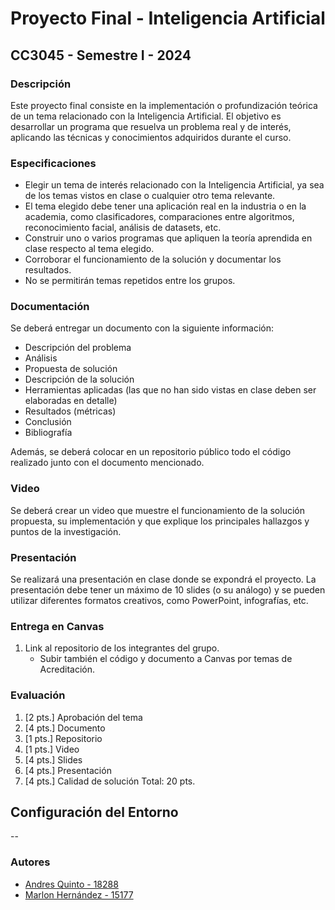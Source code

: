 # Proyecto Final - Inteligencia Artificial
## CC3045 - Semestre I - 2024

### Descripción
Este proyecto final consiste en la implementación o profundización teórica de un tema relacionado con la Inteligencia Artificial. El objetivo es desarrollar un programa que resuelva un problema real y de interés, aplicando las técnicas y conocimientos adquiridos durante el curso.

### Especificaciones
- Elegir un tema de interés relacionado con la Inteligencia Artificial, ya sea de los temas vistos en clase o cualquier otro tema relevante.
- El tema elegido debe tener una aplicación real en la industria o en la academia, como clasificadores, comparaciones entre algoritmos, reconocimiento facial, análisis de datasets, etc.
- Construir uno o varios programas que apliquen la teoría aprendida en clase respecto al tema elegido.
- Corroborar el funcionamiento de la solución y documentar los resultados.
- No se permitirán temas repetidos entre los grupos.

### Documentación
Se deberá entregar un documento con la siguiente información:
- Descripción del problema
- Análisis
- Propuesta de solución
- Descripción de la solución
- Herramientas aplicadas (las que no han sido vistas en clase deben ser elaboradas en detalle)
- Resultados (métricas)
- Conclusión
- Bibliografía

Además, se deberá colocar en un repositorio público todo el código realizado junto con el documento mencionado.

### Video
Se deberá crear un video que muestre el funcionamiento de la solución propuesta, su implementación y que explique los principales hallazgos y puntos de la investigación.

### Presentación
Se realizará una presentación en clase donde se expondrá el proyecto. La presentación debe tener un máximo de 10 slides (o su análogo) y se pueden utilizar diferentes formatos creativos, como PowerPoint, infografías, etc.

### Entrega en Canvas
1. Link al repositorio de los integrantes del grupo.
   - Subir también el código y documento a Canvas por temas de Acreditación.

### Evaluación
1. [2 pts.] Aprobación del tema
2. [4 pts.] Documento
3. [1 pts.] Repositorio
4. [1 pts.] Video
5. [4 pts.] Slides
6. [4 pts.] Presentación
7. [4 pts.] Calidad de solución
Total: 20 pts.


## Configuración del Entorno
--

### Autores
- [Andres Quinto - 18288](https://github.com/AndresQuinto5)
- [Marlon Hernández - 15177](https://github.com/ivanhez)